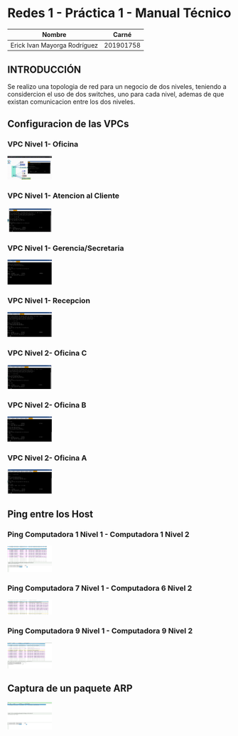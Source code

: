 # Redes 1 - Práctica 1 - Manual Técnico

| Nombre                           | Carné                                      |
|:--------------------------------:|:------------------------------------------:|
| Erick Ivan Mayorga Rodríguez     | 201901758                                 	|

## INTRODUCCIÓN

Se realizo una topologia de red para un negocio de dos niveles, teniendo a considercion el uso de dos switches, uno para cada nivel, ademas de que existan comunicacion entre los dos niveles. 

## Configuracion de las VPCs

### VPC Nivel 1- Oficina
<img src="./Imagenes/VPCOficina.png" alt="drawing" style="width:100px;"/>

### VPC Nivel 1- Atencion al Cliente
<img src="./Imagenes/VCPAtencionAlCliente.png" alt="drawing" style="width:100px;"/>


### VPC Nivel 1- Gerencia/Secretaria 
<img src="./Imagenes/VCPGerencia.png" alt="drawing" style="width:100px;"/>

### VPC Nivel 1- Recepcion
<img src="./Imagenes/VCPRecepcion.png" alt="drawing" style="width:100px;"/>

### VPC Nivel 2- Oficina C
<img src="./Imagenes/VCPOficinaC.png" alt="drawing" style="width:100px;"/>


### VPC Nivel 2- Oficina B
<img src="./Imagenes/VCPOficinaB.png" alt="drawing" style="width:100px;"/>


### VPC Nivel 2- Oficina A
<img src="./Imagenes/VCPOficinaA.png" alt="drawing" style="width:100px;"/>



## Ping entre los Host 

### Ping Computadora 1 Nivel 1 - Computadora 1 Nivel 2
<img src="./Imagenes/ping11-21.png" alt="drawing" style="width:100px;"/>


### Ping Computadora 7 Nivel 1 - Computadora 6 Nivel 2
<img src="./Imagenes/ping17-26.png" alt="drawing" style="width:100px;"/>

### Ping Computadora 9 Nivel 1 - Computadora 9 Nivel 2
<img src="./Imagenes/ping19-29.png" alt="drawing" style="width:100px;"/>


## Captura de un paquete ARP
<img src="./Imagenes/paqueteARP.png" alt="drawing" style="width:100px;"/>


